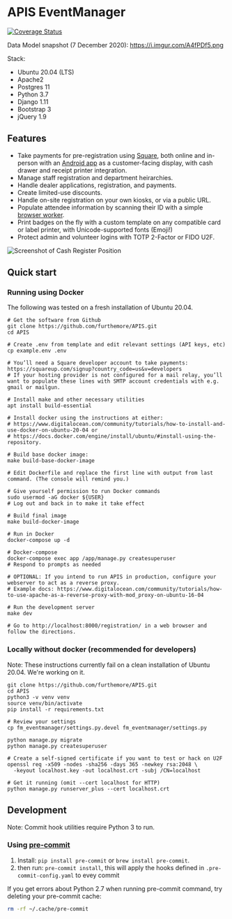 # APIS EventManager
[![Coverage Status](https://coveralls.io/repos/github/furthemore/APIS/badge.svg)](https://coveralls.io/github/furthemore/APIS)

Data Model snapshot (7 December 2020): https://i.imgur.com/A4fPDf5.png

Stack:
  + Ubuntu 20.04 (LTS)
  + Apache2
  + Postgres 11
  + Python 3.7
  + Django 1.11
  + Bootstrap 3
  + jQuery 1.9

## Features
  + Take payments for pre-registration using [Square][square], both online
    and in-person with an [Android app][android] as a customer-facing
    display, with cash drawer and receipt printer integration.
  + Manage staff registration and department heirarchies.
  + Handle dealer applications, registration, and payments.
  + Create limited-use discounts.
  + Handle on-site registration on your own kiosks, or via a public URL.
  + Populate attendee information by scanning their ID with a simple
    [browser worker](https://github.com/rechner/py-aamva).
  + Print badges on the fly with a custom template on any compatible card
    or label printer, with Unicode-supported fonts (Emoji!)
  + Protect admin and volunteer logins with TOTP 2-Factor or FIDO U2F.

![Screenshot of Cash Register Position](https://i.imgur.com/8vB1m0q.png)

## Quick start
### Running using Docker
The following was tested on a fresh installation of Ubuntu 20.04.

    # Get the software from Github
    git clone https://github.com/furthemore/APIS.git
    cd APIS

    # Create .env from template and edit relevant settings (API keys, etc)
    cp example.env .env

    # You’ll need a Square developer account to take payments: https://squareup.com/signup?country_code=us&v=developers
    # If your hosting provider is not configured for a mail relay, you’ll want to populate these lines with SMTP account credentials with e.g. gmail or mailgun.

    # Install make and other necessary utilities
    apt install build-essential

    # Install docker using the instructions at either:
    # https://www.digitalocean.com/community/tutorials/how-to-install-and-use-docker-on-ubuntu-20-04 or
    # https://docs.docker.com/engine/install/ubuntu/#install-using-the-repository.

    # Build base docker image:
    make build-base-docker-image

    # Edit Dockerfile and replace the first line with output from last command. (The console will remind you.)

    # Give yourself permission to run Docker commands
    sudo usermod -aG docker ${USER}
    # Log out and back in to make it take effect

    # Build final image
    make build-docker-image

    # Run in Docker
    docker-compose up -d

    # Docker-compose
    docker-compose exec app /app/manage.py createsuperuser
    # Respond to prompts as needed

    # OPTIONAL: If you intend to run APIS in production, configure your webserver to act as a reverse proxy.
    # Example docs: https://www.digitalocean.com/community/tutorials/how-to-use-apache-as-a-reverse-proxy-with-mod_proxy-on-ubuntu-16-04

    # Run the development server
    make dev

    # Go to http://localhost:8000/registration/ in a web browser and follow the directions.

### Locally without docker (recommended for developers)
Note: These instructions currently fail on a clean installation of Ubuntu 20.04. We're working on it.

    git clone https://github.com/furthemore/APIS.git
    cd APIS
    python3 -v venv venv
    source venv/bin/activate
    pip install -r requirements.txt

    # Review your settings
    cp fm_eventmanager/settings.py.devel fm_eventmanager/settings.py

    python manage.py migrate
    python manage.py createsuperuser

    # Create a self-signed certificate if you want to test or hack on U2F
    openssl req -x509 -nodes -sha256 -days 365 -newkey rsa:2048 \
      -keyout localhost.key -out localhost.crt -subj /CN=localhost

    # Get it running (omit --cert localhost for HTTP)
    python manage.py runserver_plus --cert localhost.crt

[square]: https://square.com/
[android]: https://github.com/furthemore/APIS-register

## Development
Note: Commit hook utilities require Python 3 to run.

### Using [pre-commit](https://pre-commit.com/)
1. Install: `pip install pre-commit` or `brew install pre-commit`.
2. then run: `pre-commit install`, this will apply the hooks defined in `.pre-commit-config.yaml` to evey commit

If you get errors about Python 2.7 when running pre-commit command, try deleting your pre-commit cache:

```sh
rm -rf ~/.cache/pre-commit
```
